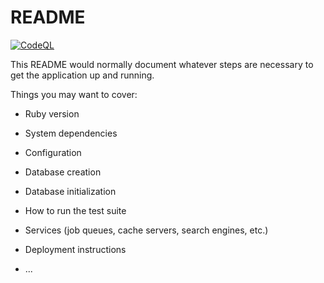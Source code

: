 # README

<!-- badges -->
[![CodeQL](https://github.com/Andriy0/NetworkingEquipment/actions/workflows/github-code-scanning/codeql/badge.svg)](https://github.com/Andriy0/NetworkingEquipment/actions/workflows/github-code-scanning/codeql)

This README would normally document whatever steps are necessary to get the
application up and running.

Things you may want to cover:

* Ruby version

* System dependencies

* Configuration

* Database creation

* Database initialization

* How to run the test suite

* Services (job queues, cache servers, search engines, etc.)

* Deployment instructions

* ...

